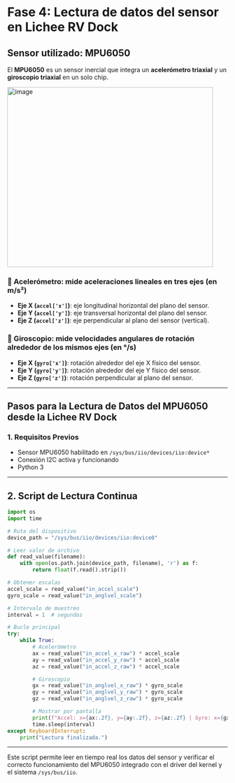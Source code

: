 
# Fase 4: Lectura de datos del sensor en Lichee RV Dock

## Sensor utilizado: MPU6050

El **MPU6050** es un sensor inercial que integra un **acelerómetro triaxial** y un **giroscopio triaxial** en un solo chip.

<img width="470" height="411" alt="image" src="https://github.com/user-attachments/assets/3c29f155-7355-4b8b-b1a0-80bf58265590" />


### 📌 Acelerómetro: mide aceleraciones lineales en tres ejes (en m/s²)

- **Eje X (`accel['x']`)**: eje longitudinal horizontal del plano del sensor.
- **Eje Y (`accel['y']`)**: eje transversal horizontal del plano del sensor.
- **Eje Z (`accel['z']`)**: eje perpendicular al plano del sensor (vertical).

### 📌 Giroscopio: mide velocidades angulares de rotación alrededor de los mismos ejes (en °/s)

- **Eje X (`gyro['x']`)**: rotación alrededor del eje X físico del sensor.
- **Eje Y (`gyro['y']`)**: rotación alrededor del eje Y físico del sensor.
- **Eje Z (`gyro['z']`)**: rotación perpendicular al plano del sensor.

---

## Pasos para la Lectura de Datos del MPU6050 desde la Lichee RV Dock

### 1. Requisitos Previos

- Sensor MPU6050 habilitado en `/sys/bus/iio/devices/iio:device*`
- Conexión I2C activa y funcionando
- Python 3

---

## 2. Script de Lectura Continua

```python
import os
import time

# Ruta del dispositivo
device_path = "/sys/bus/iio/devices/iio:device0"

# Leer valor de archivo
def read_value(filename):
    with open(os.path.join(device_path, filename), 'r') as f:
        return float(f.read().strip())

# Obtener escalas
accel_scale = read_value("in_accel_scale")
gyro_scale = read_value("in_anglvel_scale")

# Intervalo de muestreo
interval = 1  # segundos

# Bucle principal
try:
    while True:
        # Acelerómetro
        ax = read_value("in_accel_x_raw") * accel_scale
        ay = read_value("in_accel_y_raw") * accel_scale
        az = read_value("in_accel_z_raw") * accel_scale

        # Giroscopio
        gx = read_value("in_anglvel_x_raw") * gyro_scale
        gy = read_value("in_anglvel_y_raw") * gyro_scale
        gz = read_value("in_anglvel_z_raw") * gyro_scale

        # Mostrar por pantalla
        print(f"Accel: x={ax:.2f}, y={ay:.2f}, z={az:.2f} | Gyro: x={gx:.2f}, y={gy:.2f}, z={gz:.2f}")
        time.sleep(interval)
except KeyboardInterrupt:
    print("Lectura finalizada.")
```

---

Este script permite leer en tiempo real los datos del sensor y verificar el correcto funcionamiento del MPU6050 integrado con el driver del kernel y el sistema `/sys/bus/iio`.
